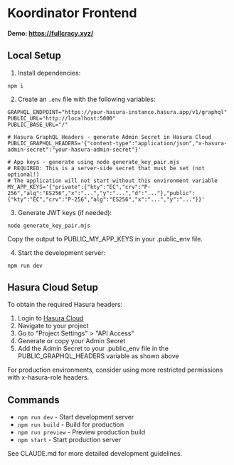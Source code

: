
# Koordinator Frontend

#### Demo: https://fullcracy.xyz/

## Local Setup

1. Install dependencies:
```
npm i
```

2. Create an `.env` file with the following variables:
```
GRAPHQL_ENDPOINT="https://your-hasura-instance.hasura.app/v1/graphql"
PUBLIC_URL="http://localhost:5000"
PUBLIC_BASE_URL="/"

# Hasura GraphQL Headers - generate Admin Secret in Hasura Cloud
PUBLIC_GRAPHQL_HEADERS='{"content-type":"application/json","x-hasura-admin-secret":"your-hasura-admin-secret"}'

# App keys - generate using node generate_key_pair.mjs
# REQUIRED: This is a server-side secret that must be set (not optional!)
# The application will not start without this environment variable
MY_APP_KEYS='{"private":{"kty":"EC","crv":"P-256","alg":"ES256","x":"...","y":"...","d":"..."},"public":{"kty":"EC","crv":"P-256","alg":"ES256","x":"...","y":"..."}}'
```

3. Generate JWT keys (if needed):
```
node generate_key_pair.mjs
```
Copy the output to PUBLIC_MY_APP_KEYS in your .public_env file.

4. Start the development server:
```
npm run dev
```

## Hasura Cloud Setup

To obtain the required Hasura headers:

1. Login to [Hasura Cloud](https://cloud.hasura.io)
2. Navigate to your project
3. Go to "Project Settings" > "API Access"
4. Generate or copy your Admin Secret
5. Add the Admin Secret to your .public_env file in the PUBLIC_GRAPHQL_HEADERS variable as shown above

For production environments, consider using more restricted permissions with x-hasura-role headers.

## Commands

- `npm run dev` - Start development server
- `npm run build` - Build for production
- `npm run preview` - Preview production build
- `npm start` - Start production server

See CLAUDE.md for more detailed development guidelines.

